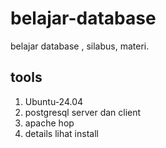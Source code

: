 # belajar-database
belajar database , silabus, materi.

## tools
1. Ubuntu-24.04
2. postgresql server dan client 
3. apache hop
4. details lihat install


